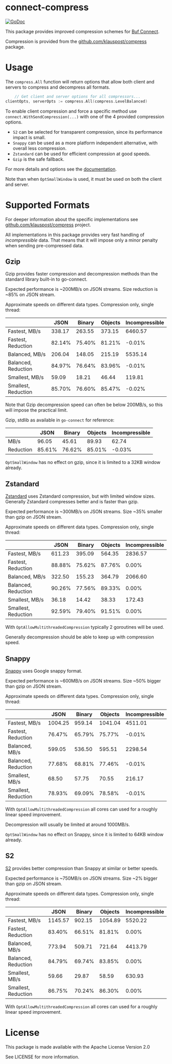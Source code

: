 # connect-compress

[![GoDoc](https://pkg.go.dev/badge/github.com/klauspost/connect-compress.svg)](https://pkg.go.dev/github.com/klauspost/connect-compress)

This package provides improved compression schemes for [Buf Connect](https://github.com/bufbuild/connect-go).

Compression is provided from the [github.com/klauspost/compress](https://github.com/klauspost/compress) package.

# Usage

The `compress.All` function will return options that allow both client and servers to compress and decompress all
formats.

```Go
    // Get client and server options for all compressors...
clientOpts, serverOpts := compress.All(compress.LevelBalanced)
```

To enable client compression and force a specific method use `connect.WithSendCompression(...)`
with one of the 4 provided compression options.

* `S2` can be selected for transparent compression, since its performance impact is small.
* `Snappy` can be used as a more platform independent alternative, with overall less compression.
* `Zstandard` can be used for efficient compression at good speeds.
* `Gzip` is the safe fallback.

For more details and options see the [documentation](https://pkg.go.dev/github.com/klauspost/connect-compress).

Note than when `OptSmallWindow` is used, it must be used on both the client and server.

# Supported Formats

For deeper information about the specific implementations
see [github.com/klauspost/compress](https://github.com/klauspost/compress) project.

All implementations in this package provides very fast handling of *incompressible* data. That means that it will impose
only a minor penalty when sending pre-compressed data.

## Gzip

Gzip provides faster compression and decompression methods than the standard library built-in to go-connect.

Expected performance is ~200MB/s on JSON streams. Size reduction is ~85% on JSON stream.

Approximate speeds on different data types. Compression only, single thread:

|                    | JSON   | Binary | Objects | Incompressible |
|--------------------|--------|--------|---------|----------------|
|      Fastest, MB/s | 338.17 | 263.55 |  373.15 | 6460.57
| Fastest, Reduction | 82.14% | 75.40% |  81.21% | -0.01%
|     Balanced, MB/s | 206.04 | 148.05 |  215.19 | 5535.14
| Balanced, Reduction| 84.97% | 76.64% |  83.96% | -0.01%
|     Smallest, MB/s | 59.09  |  18.21 |   46.44 | 119.81
| Smallest, Reduction| 85.70% | 76.60% |  85.47% | -0.02%

Note that Gzip decompression speed can often be below 200MB/s, so this will impose the practical limit.

Gzip, stdlib as available in `go-connect` for reference:

|                    | JSON   | Binary | Objects | Incompressible |
|--------------------|--------|--------|---------|----------------|
|               MB/s | 96.05  |  45.61 |   89.93 | 62.74          |
|          Reduction | 85.61% | 76.62% |  85.01% | -0.03%         |

`OptSmallWindow` has no effect on gzip, since it is limited to a 32KB window already.

## Zstandard

[Zstandard](https://github.com/facebook/zstd) uses Zstandard compression, but with limited window sizes. Generally
Zstandard compresses better and is faster than gzip.

Expected performance is ~300MB/s on JSON streams. Size ~35% smaller than gzip on JSON stream.

Approximate speeds on different data types. Compression only, single thread:

|                     | JSON   | Binary | Objects | Incompressible |
|---------------------|--------|--------|---------|----------------|
|       Fastest, MB/s | 611.23 | 395.09 |  564.35 | 2836.57
|  Fastest, Reduction | 88.88% | 75.62% |  87.76% | 0.00%
|      Balanced, MB/s | 322.50 | 155.23 |  364.79 | 2066.60
| Balanced, Reduction | 90.26% | 77.56% |  89.33% | 0.00%
|      Smallest, MB/s | 36.18  |  14.42 |   38.33 | 172.43
| Smallest, Reduction | 92.59% | 79.40% |  91.51% | 0.00%

With `OptAllowMultithreadedCompression` typically 2 goroutines will be used.

Generally decompression should be able to keep up with compression speed.

## Snappy

[Snappy](https://github.com/google/snappy) uses Google snappy format.

Expected performance is ~600MB/s on JSON streams. Size ~50% bigger than gzip on JSON stream.

Approximate speeds on different data types. Compression only, single thread:

|                    | JSON   | Binary | Objects | Incompressible  |
|--------------------|---------|--------|---------|----------------|
|      Fastest, MB/s | 1004.25 | 959.14 | 1041.04 | 4511.01
| Fastest, Reduction | 76.47%  | 65.79% |  75.77% | -0.01%
|     Balanced, MB/s | 599.05  | 536.50 |  595.51 | 2298.54
| Balanced, Reduction| 77.68%  | 68.81% |  77.46% | -0.01%
|     Smallest, MB/s | 68.50   |  57.75 |   70.55 | 216.17
| Smallest, Reduction| 78.93%  | 69.09% |  78.58% | -0.01%

With `OptAllowMultithreadedCompression` all cores can used for a roughly linear speed improvement.

Decompression will usually be limited at around 1000MB/s.

`OptSmallWindow` has no effect on Snappy, since it is limited to 64KB window already.

## S2

[S2](https://github.com/klauspost/compress/tree/master/s2#s2-compression) provides better compression than Snappy at
similar or better speeds.

Expected performance is ~750MB/s on JSON streams. Size ~2% bigger than gzip on JSON stream.

Approximate speeds on different data types. Compression only, single thread:

|                    | JSON    | Binary | Objects | Incompressible |
|--------------------|---------|--------|---------|----------------|
|      Fastest, MB/s | 1145.57 | 902.15 | 1054.89 | 5520.22
| Fastest, Reduction | 83.40%  | 66.51% |  81.81% | 0.00%
|     Balanced, MB/s | 773.94  | 509.71 |  721.64 | 4413.79
| Balanced, Reduction| 84.79%  | 69.74% |  83.85% | 0.00%
|     Smallest, MB/s | 59.66   |  29.87 |   58.59 | 630.93
| Smallest, Reduction| 86.75%  | 70.24% |  86.30% | 0.00%

With `OptAllowMultithreadedCompression` all cores can used for a roughly linear speed improvement.

# License

This package is made available with the Apache License Version 2.0

See LICENSE for more information.
